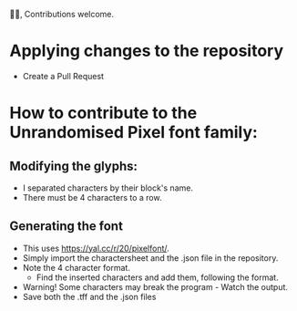 🅭🄍, Contributions welcome.
# Applying changes to the repository
 * Create a Pull Request
# How to contribute to the Unrandomised Pixel font family:
## Modifying the glyphs:
 * I separated characters by their block's name.
 * There must be 4 characters to a row.
## Generating the font
 * This uses https://yal.cc/r/20/pixelfont/.
 * Simply import the charactersheet and the .json file in the repository.
 * Note the 4 character format.
   * Find the inserted characters and add them, following the format.
 * Warning! Some characters may break the program - Watch the output.
 * Save both the .tff and the .json files
